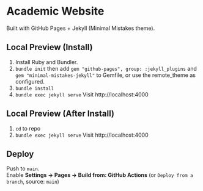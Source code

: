 # Academic Website

Built with GitHub Pages + Jekyll (Minimal Mistakes theme).

## Local Preview (Install)
1. Install Ruby and Bundler.
2. `bundle init` then add `gem "github-pages", group: :jekyll_plugins` and `gem "minimal-mistakes-jekyll"` to Gemfile, or use the remote_theme as configured.
3. `bundle install`
4. `bundle exec jekyll serve`
   Visit http://localhost:4000

## Local Preview (After Install)
1. `cd` to repo
2. `bundle exec jekyll serve`
   Visit http://localhost:4000

## Deploy
Push to `main`.  
Enable **Settings → Pages → Build from: GitHub Actions** (or `Deploy from a branch`, source: `main`)
